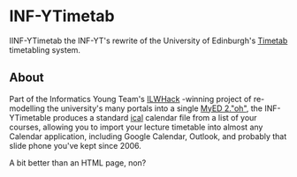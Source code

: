INF-YTimetab
============

IINF-YTimetab the INF-YT's rewrite of the University of Edinburgh's
[Timetab](http://www.timetab.ed.ac.uk/) timetabling system.


About
-----

Part of the Informatics Young Team's [ILWHack](http://data.inf.ed.ac.uk/ilwhack/)
-winning project of re-modelling the university's many portals into a single
[MyED 2."oh"](https://github.com/inf1yt/don), the INF-YTimetable produces
a standard [ical](http://en.wikipedia.org/wiki/Icalendar) calendar file from a
list of your courses, allowing you to import your lecture timetable into
almost any Calendar application, including Google Calendar, Outlook, and
probably that slide phone you've kept since 2006.

A bit better than an HTML page, non?
